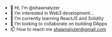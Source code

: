 - 👋 Hi, I’m @shawnalyzer
- 👀 I’m interested in Web3 development...
- 🌱 I’m currently learning ReactJS and Solidity
- 💞️ I’m looking to collaborate on building DApps
- 📫 How to reach me shawnalyzer@gmail.com

<!---
shawnalyzer/shawnalyzer is a ✨ special ✨ repository because its `README.md` (this file) appears on your GitHub profile.
You can click the Preview link to take a look at your changes.
--->
